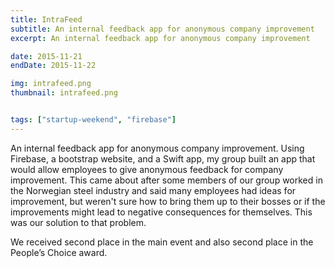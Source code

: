 ```yaml
---
title: IntraFeed
subtitle: An internal feedback app for anonymous company improvement
excerpt: An internal feedback app for anonymous company improvement

date: 2015-11-21
endDate: 2015-11-22

img: intrafeed.png
thumbnail: intrafeed.png


tags: ["startup-weekend", "firebase"]
---
```

An internal feedback app for anonymous company improvement. Using Firebase, a bootstrap website, and a Swift app, my group built an app that would allow employees to give anonymous feedback for company improvement. This came about after some members of our group worked in the Norwegian steel industry and said many employees had ideas for improvement, but weren't sure how to bring them up to their bosses or if the improvements might lead to negative consequences for themselves. This was our solution to that problem.

We received second place in the main event and also second place in the People’s Choice award.